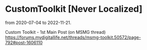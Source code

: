 # CustomToolkit [Never Localized]
from 2020-07-04 to 2022-11-21.

Custom Toolkit - 1st Main Post (on MSMG thread)
https://forums.mydigitallife.net/threads/msmg-toolkit.50572/page-792#post-1606110
